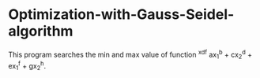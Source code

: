 # Optimization-with-Gauss-Seidel-algorithm

This program searches the min and max value of function <sup>xdf</sup> ax<sub>1</sub><sup>b</sup> + cx<sub>2</sub><sup>d</sup> + ex<sub>1</sub><sup>f</sup> + gx<sub>2</sub><sup>h</sup>.
